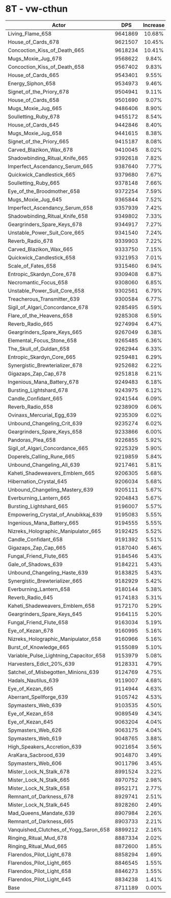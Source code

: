 # 8T - vw-cthun
| Actor | DPS | Increase |
|---|:---:|:---:|
|Living_Flame_658|9641869|10.68%|
|House_of_Cards_678|9621507|10.45%|
|Concoction_Kiss_of_Death_665|9618234|10.41%|
|Mugs_Moxie_Jug_678|9568622|9.84%|
|Concoction_Kiss_of_Death_658|9567402|9.83%|
|House_of_Cards_665|9543401|9.55%|
|Energy_Siphon_658|9534973|9.46%|
|Signet_of_the_Priory_678|9504941|9.11%|
|House_of_Cards_658|9501690|9.07%|
|Mugs_Moxie_Jug_665|9486406|8.90%|
|Soulletting_Ruby_678|9455172|8.54%|
|House_of_Cards_645|9442846|8.40%|
|Mugs_Moxie_Jug_658|9441615|8.38%|
|Signet_of_the_Priory_665|9415187|8.08%|
|Carved_Blazikon_Wax_678|9410045|8.02%|
|Shadowbinding_Ritual_Knife_665|9392618|7.82%|
|Imperfect_Ascendancy_Serum_665|9387640|7.77%|
|Quickwick_Candlestick_665|9379680|7.67%|
|Soulletting_Ruby_665|9378148|7.66%|
|Eye_of_the_Broodmother_658|9372254|7.59%|
|Mugs_Moxie_Jug_645|9365844|7.52%|
|Imperfect_Ascendancy_Serum_658|9357939|7.42%|
|Shadowbinding_Ritual_Knife_658|9349802|7.33%|
|Geargrinders_Spare_Keys_678|9344917|7.27%|
|Unstable_Power_Suit_Core_665|9341540|7.24%|
|Reverb_Radio_678|9339903|7.22%|
|Carved_Blazikon_Wax_665|9333750|7.15%|
|Quickwick_Candlestick_658|9321953|7.01%|
|Scale_of_Fates_658|9315460|6.94%|
|Entropic_Skardyn_Core_678|9309408|6.87%|
|Necromantic_Focus_658|9308060|6.85%|
|Unstable_Power_Suit_Core_658|9302561|6.79%|
|Treacherous_Transmitter_639|9300584|6.77%|
|Sigil_of_Algari_Concordance_678|9285495|6.59%|
|Flare_of_the_Heavens_658|9285308|6.59%|
|Reverb_Radio_665|9274994|6.47%|
|Geargrinders_Spare_Keys_665|9267049|6.38%|
|Elemental_Focus_Stone_658|9265485|6.36%|
|The_Skull_of_Guldan_658|9262944|6.33%|
|Entropic_Skardyn_Core_665|9259481|6.29%|
|Synergistic_Brewterializer_678|9252682|6.22%|
|Gigazaps_Zap_Cap_678|9251818|6.21%|
|Ingenious_Mana_Battery_678|9249483|6.18%|
|Bursting_Lightshard_678|9243975|6.12%|
|Candle_Confidant_665|9241544|6.09%|
|Reverb_Radio_658|9238909|6.06%|
|Ovinaxs_Mercurial_Egg_639|9235309|6.02%|
|Unbound_Changeling_Crit_639|9235274|6.02%|
|Geargrinders_Spare_Keys_658|9233866|6.00%|
|Pandoras_Plea_658|9226855|5.92%|
|Sigil_of_Algari_Concordance_665|9225329|5.90%|
|Doperels_Calling_Rune_665|9219859|5.84%|
|Unbound_Changeling_All_639|9217461|5.81%|
|Kaheti_Shadeweavers_Emblem_665|9206305|5.68%|
|Hibernation_Crystal_645|9206034|5.68%|
|Unbound_Changeling_Mastery_639|9205111|5.67%|
|Everburning_Lantern_665|9204843|5.67%|
|Bursting_Lightshard_665|9196007|5.57%|
|Empowering_Crystal_of_Anubikkaj_639|9195083|5.55%|
|Ingenious_Mana_Battery_665|9194555|5.55%|
|Nizreks_Holographic_Manipulator_665|9192425|5.52%|
|Candle_Confidant_658|9191392|5.51%|
|Gigazaps_Zap_Cap_665|9187040|5.46%|
|Fungal_Friend_Flute_665|9184546|5.43%|
|Gale_of_Shadows_639|9184221|5.43%|
|Unbound_Changeling_Haste_639|9183825|5.43%|
|Synergistic_Brewterializer_665|9182929|5.42%|
|Everburning_Lantern_658|9180144|5.38%|
|Reverb_Radio_645|9174183|5.31%|
|Kaheti_Shadeweavers_Emblem_658|9172170|5.29%|
|Geargrinders_Spare_Keys_645|9164115|5.20%|
|Fungal_Friend_Flute_658|9163034|5.19%|
|Eye_of_Kezan_678|9160995|5.16%|
|Nizreks_Holographic_Manipulator_658|9160966|5.16%|
|Burst_of_Knowledge_665|9155089|5.10%|
|Variable_Pulse_Lightning_Capacitor_658|9153979|5.08%|
|Harvesters_Edict_20%_639|9128331|4.79%|
|Satchel_of_Misbegotten_Minions_639|9124769|4.75%|
|Hadals_Nautilus_639|9119007|4.68%|
|Eye_of_Kezan_665|9114944|4.63%|
|Aberrant_Spellforge_639|9105742|4.53%|
|Spymasters_Web_639|9103535|4.50%|
|Eye_of_Kezan_658|9089549|4.34%|
|Eye_of_Kezan_645|9063204|4.04%|
|Spymasters_Web_626|9063175|4.04%|
|Spymasters_Web_619|9048765|3.88%|
|High_Speakers_Accretion_639|9021654|3.56%|
|AraKara_Sacbrood_639|9014870|3.49%|
|Spymasters_Web_606|9011796|3.45%|
|Mister_Lock_N_Stalk_678|8991524|3.22%|
|Mister_Lock_N_Stalk_665|8970752|2.98%|
|Mister_Lock_N_Stalk_658|8952171|2.77%|
|Remnant_of_Darkness_678|8929741|2.51%|
|Mister_Lock_N_Stalk_645|8928260|2.49%|
|Mad_Queens_Mandate_639|8907984|2.26%|
|Remnant_of_Darkness_665|8903733|2.21%|
|Vanquished_Clutches_of_Yogg_Saron_658|8899212|2.16%|
|Ringing_Ritual_Mud_678|8887334|2.02%|
|Ringing_Ritual_Mud_665|8872600|1.85%|
|Flarendos_Pilot_Light_678|8858294|1.69%|
|Flarendos_Pilot_Light_665|8846545|1.55%|
|Flarendos_Pilot_Light_658|8846273|1.55%|
|Flarendos_Pilot_Light_645|8834238|1.41%|
|Base|8711189|0.00%|
